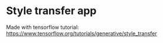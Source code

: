 # Style transfer app
Made with tensorflow tutorial: https://www.tensorflow.org/tutorials/generative/style_transfer
